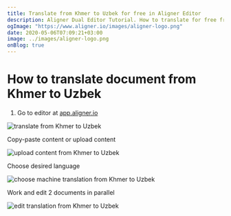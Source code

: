 ```yaml
---
title: Translate from Khmer to Uzbek for free in Aligner Editor
description: Aligner Dual Editor Tutorial. How to translate for free from Khmer to Uzbek. Aligner is multilingual document management platform. 
ogImage: "https://www.aligner.io/images/aligner-logo.png"
date: 2020-05-06T07:09:21+03:00
image: ../images/aligner-logo.png
onBlog: true
---
```


# How to translate document from Khmer to Uzbek

1. Go to editor at [app.aligner.io](https://app.aligner.io "Aligner App web page")

![translate from Khmer to Uzbek](../aligner-blank-editor.png "translate from Khmer to Uzbek")

Copy-paste content or upload content

![upload content from Khmer to Uzbek](../aligner-uploaded-document.png "upload content from Khmer to Uzbek")

Choose desired language

![choose machine translation from Khmer to Uzbek](../aligner-language-dropdown.png "choose machine translation from Khmer to Uzbek")

Work and edit 2 documents in parallel

![edit translation from Khmer to Uzbek](../aligner-double-sitded-editor.png "edit translation from Khmer to Uzbek")

